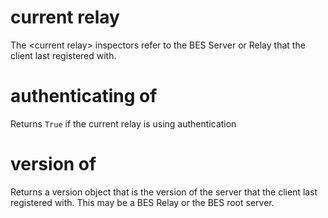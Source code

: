 # current relay

The &lt;current relay&gt; inspectors refer to the BES Server or Relay that the client last registered with.

# authenticating of <current relay>

Returns `True` if the current relay is using authentication

# version of <current relay>

Returns a version object that is the version of the server that the client last registered with. This may be a BES Relay or the BES root server.
